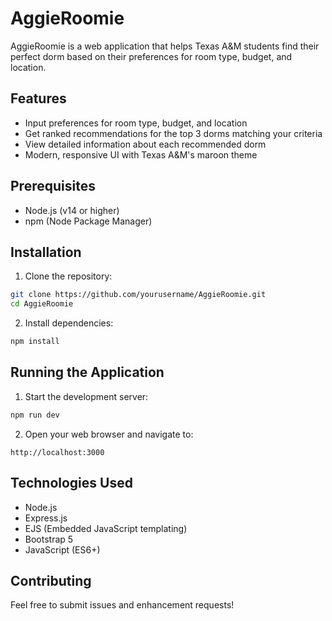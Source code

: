 # AggieRoomie

AggieRoomie is a web application that helps Texas A&M students find their perfect dorm based on their preferences for room type, budget, and location.

## Features

- Input preferences for room type, budget, and location
- Get ranked recommendations for the top 3 dorms matching your criteria
- View detailed information about each recommended dorm
- Modern, responsive UI with Texas A&M's maroon theme

## Prerequisites

- Node.js (v14 or higher)
- npm (Node Package Manager)

## Installation

1. Clone the repository:
```bash
git clone https://github.com/yourusername/AggieRoomie.git
cd AggieRoomie
```

2. Install dependencies:
```bash
npm install
```

## Running the Application

1. Start the development server:
```bash
npm run dev
```

2. Open your web browser and navigate to:
```
http://localhost:3000
```

## Technologies Used

- Node.js
- Express.js
- EJS (Embedded JavaScript templating)
- Bootstrap 5
- JavaScript (ES6+)

## Contributing

Feel free to submit issues and enhancement requests! 